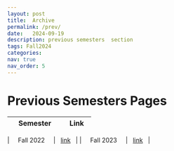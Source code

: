 ```yaml
---
layout: post
title:  Archive
permalink: /prev/
date:   2024-09-19
description: previous semesters  section
tags: Fall2024
categories:
nav: true
nav_order: 5
---
```

# Previous Semesters Pages

| &nbsp; &nbsp; Semester &nbsp; &nbsp;   | &nbsp; Link  &nbsp; |
|---------------------------------------|----------: |

| &nbsp; &nbsp; Fall 2022 &nbsp; &nbsp; | &nbsp; <a href='_pages/Fall2022'>link</a> &nbsp; |
| &nbsp; &nbsp; Fall 2023 &nbsp; &nbsp; | &nbsp; <a href='_pages/Fall2023'>link</a> &nbsp; | 
